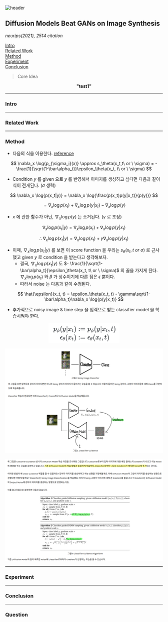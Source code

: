 ![header](https://capsule-render.vercel.app/api?type=waving&color=auto&height=80&section=header&text=Welcome%20Paper%20Review&fontSize=50)


## Diffusion Models Beat GANs on Image Synthesis
*neurips(2021), 2514 citation*

[Intro](#intro)</br>
[Related Work](#related-work)</br>
[Method](#method)</br>
[Experiment](#experiment)</br>
[Conclusion](#conclusion)</br>

> Core Idea
<div align=center>
<strong>"test1"</strong></br>
</div>

***

### <strong>Intro</strong>


***

### <strong>Related Work</strong>


***

### <strong>Method</strong>
- 다음의 식을 이용한다. <a href='../../딥러닝 이론/Score-based-generative-model/Score-based-generative-model.md'>reference</a>

$$ \nabla_x \log{p_{\sigma_i}(x)} \approx s_\theta(x_t,t\ or \ \sigma) = - \frac{1}{\sqrt{1-\bar\alpha_t}}\epsilon_\theta(x_t, t\ or \ \sigma) $$

- Condition $y$ 를 given 으로 $y$ 를 반영해서 이미지를 생성하고 싶다면 다음과 같이 식이 전개된다. ($\sigma$ 생략)

$$ \nabla_x \log{p(x_t|y)} = \nabla_x \log{\frac{p(x_t)p(y|x_t)}{p(y)}}  $$ 

$$ = \nabla_x \log{p(x_t)} + \nabla_x \log{p(y|x_t)} - \nabla_x \log{p(y)} $$

- $x$ 에 관한 함수가 아닌, $\nabla_x \log{p(y)}$ 는 소거된다. ($\gamma$ 로 조정)

$$ \nabla_x \log{p(x_t|y)} = \nabla_x \log{p(x_t)} + \nabla_x \log{p(y|x_t)} $$

$$ \therefore \nabla_x \log{p(x_t|y)} = \nabla_x \log{p(x_t)} + \gamma\nabla_x \log{p(y|x_t)} $$

- 이때, $\nabla_x \log{p(x_t|y)}$ 를 보면 이 score function 을 우리는 $s_\theta(x_t,t\ or \ \sigma)$ 로 근사했고 given $y$ 로 condition 을 받는다고 생각해보자.
    - 결국, $\nabla_x \log{p(x_t|y)}$ 도 $- \frac{1}{\sqrt{1-\bar\alpha_t}}\epsilon_\theta(x_t, t\ or \ \sigma)$ 의 꼴을 가지게 된다. $\nabla_x \log{p(x_t)}$ 와 $\beta$ 가 상수이기에 다른 점은 $\epsilon$ 뿐이다.
    - 따라서 noise 는 다음과 같이 수정된다.

$$ \hat{\epsilon}(x_t, t) = \epsilon_\theta(x_t, t) - \gamma\sqrt{1-\bar\alpha_t}\nabla_x \log{p(y|x_t)} $$


- 추가적으로 noisy image & time step 을 입력으로 받는 classifier model 을 학습시켜야 한다.


<p align="center">
<img src='./img3.png'>
</p>

<p align="center">
<img src='./img1.png'>
</p>

<p align="center">
<img src='./img2.png'>
</p>



***

### <strong>Experiment</strong>


***

### <strong>Conclusion</strong>


***

### <strong>Question</strong>


